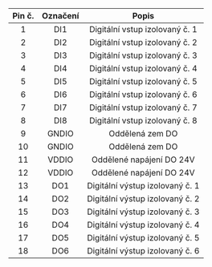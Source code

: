 | **Pin č.** | **Označení** | **Popis** |
| :---: | :---: | :---: |
| 1 | DI1 | Digitální vstup izolovaný č. 1 |
| 2 | DI2 | Digitální vstup izolovaný č. 2 |
| 3 | DI3 | Digitální vstup izolovaný č. 3 |
| 4 | DI4 | Digitální vstup izolovaný č. 4 |
| 5 | DI5 | Digitální vstup izolovaný č. 5 |
| 6 | DI6 | Digitální vstup izolovaný č. 6 |
| 7 | DI7 | Digitální vstup izolovaný č. 7 |
| 8 | DI8 | Digitální vstup izolovaný č. 8 |
| 9 | GNDIO | Oddělená zem DO |
| 10 | GNDIO | Oddělená zem DO |
| 11 | VDDIO | Oddělené napájení DO 24V |
| 12 | VDDIO | Oddělené napájení DO 24V |
| 13 | DO1 | Digitální výstup izolovaný č. 1 |
| 14 | DO2 | Digitální výstup izolovaný č. 2 |
| 15 | DO3 | Digitální výstup izolovaný č. 3 |
| 16 | DO4 | Digitální výstup izolovaný č. 4 |
| 17 | DO5 | Digitální výstup izolovaný č. 5 |
| 18 | DO6 | Digitální výstup izolovaný č. 6 |
